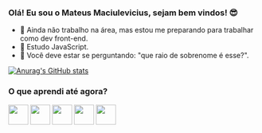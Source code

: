 ### Olá! Eu sou o Mateus Maciulevicius, sejam bem vindos! 😎

- 🔭 Ainda não trabalho na área, mas estou me preparando para trabalhar como dev front-end.
- 🌱 Estudo JavaScript.
- 💬 Você deve estar se perguntando: "que raio de sobrenome é esse?".

[![Anurag's GitHub stats](https://github-readme-stats.vercel.app/api?username=DevMateusmac&count_private=false&show_icons=true&theme=nord)](https://github.com/anuraghazra/github-readme-stats)



### O que aprendi até agora?
<div>
  <img height=40 width=40 src="https://cdn.jsdelivr.net/gh/devicons/devicon/icons/javascript/javascript-original.svg" />
  <img height=40 width=40 src="https://cdn.jsdelivr.net/gh/devicons/devicon/icons/html5/html5-original.svg" />
  <img height=40 width=40 src="https://cdn.jsdelivr.net/gh/devicons/devicon/icons/css3/css3-original.svg" />
  <img height=40 width=40 src="https://cdn.jsdelivr.net/gh/devicons/devicon/icons/bootstrap/bootstrap-original.svg" />
  <img height=40 width=40 src="https://cdn.jsdelivr.net/gh/devicons/devicon/icons/sass/sass-original.svg" />
</div>


<!-- 
- 👯 I’m looking to collaborate on ...
- 🤔 I’m looking for help with ...
- 💬 Você deve estar se perguntando: "que raio de sobrenome é esse?".
- 📫 How to reach me: ...
- 😄 Pronouns: ...
- ⚡ Fun fact: ...

-->
